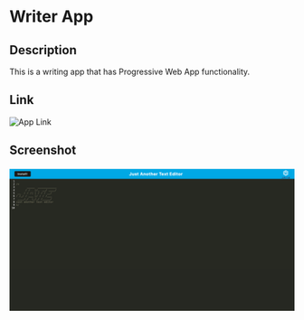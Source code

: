 # Writer App

## Description

This is a writing app that has Progressive Web App functionality.

## Link

![App Link]()

## Screenshot

![](./client/src/images/app.png)